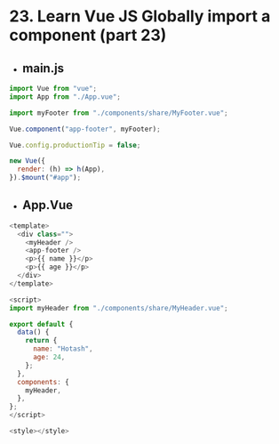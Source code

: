 # 23. Learn Vue JS Globally import a component (part 23)

- ## main.js

```js
import Vue from "vue";
import App from "./App.vue";

import myFooter from "./components/share/MyFooter.vue";

Vue.component("app-footer", myFooter);

Vue.config.productionTip = false;

new Vue({
  render: (h) => h(App),
}).$mount("#app");
```

- ## App.Vue

```js
<template>
  <div class="">
    <myHeader />
    <app-footer />
    <p>{{ name }}</p>
    <p>{{ age }}</p>
  </div>
</template>

<script>
import myHeader from "./components/share/MyHeader.vue";

export default {
  data() {
    return {
      name: "Hotash",
      age: 24,
    };
  },
  components: {
    myHeader,
  },
};
</script>

<style></style>

```
